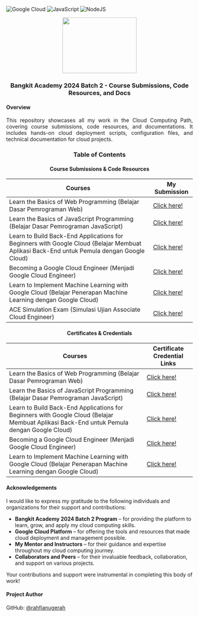 ![Google Cloud](https://img.shields.io/badge/Google_Cloud-%234285F4.svg?&logo=google-cloud&logoColor=white)
![JavaScript](https://img.shields.io/badge/JavaScript-%23323330.svg?&logo=javascript&logoColor=%23F7DF1E)
![NodeJS](https://img.shields.io/badge/Node.js-6DA55F?&logo=node.js&logoColor=white)

<div align=center>
  <img src="https://github.com/user-attachments/assets/451ab2dd-30e5-4513-aeb3-0e2588ec99bf" height=150 width=200>
  <h3>Bangkit Academy 2024 Batch 2 - Course Submissions, Code Resources, and Docs</h3>
</div>

#### Overview

<p align=justify>
  This repository showcases all my work in the Cloud Computing Path, covering course submissions, code resources, and documentations. 
  It includes hands-on cloud deployment scripts, configuration files, and technical documentation for cloud projects.
</p>

<div align=center>
  <h3>Table of Contents</h3>
  <h4>Course Submissions & Code Resources</h4>
</div>

<div align=center>
  
| Courses | My Submission |
|---|---|
| Learn the Basics of Web Programming (Belajar Dasar Pemrograman Web) | [Click here!](https://github.com/rahfianugerah/bangkit-cc-2024-b2/tree/main/bdpw) |
| Learn the Basics of JavaScript Programming (Belajar Dasar Pemrograman JavaScript) | [Click here!](https://github.com/rahfianugerah/cc-ba2024-h2-b2/tree/main/bdpj) |
| Learn to Build Back-End Applications for Beginners with Google Cloud (Belajar Membuat Aplikasi Back-End untuk Pemula dengan Google Cloud) | [Click here!](https://github.com/rahfianugerah/cc-ba2024-h2-b2/tree/main/bmabeupdgc) |
| Becoming a Google Cloud Engineer (Menjadi Google Cloud Engineer) | [Click here!](https://github.com/rahfianugerah/cc-ba2024-h2-b2/tree/main/mgce) |
| Learn to Implement Machine Learning with Google Cloud (Belajar Penerapan Machine Learning dengan Google Cloud) | [Click here!](https://github.com/rahfianugerah/cc-ba2024-h2-b2/tree/main/bpmldgc) |
| ACE Simulation Exam (Simulasi Ujian Associate Cloud Engineer) | [Click here!](https://github.com/rahfianugerah/cc-ba2024-h2-b2/tree/main/ace-simulation) |

</div>

<div align=center>
  <h4>Certificates & Credentials</h4>
</div>

<div align=center>
  
| Courses | Certificate Credential Links |
|---|---|
| Learn the Basics of Web Programming (Belajar Dasar Pemrograman Web) | [Click here!](https://www.dicoding.com/certificates/KEXL1KQO0XG2) |
| Learn the Basics of JavaScript Programming (Belajar Dasar Pemrograman JavaScript) | [Click here!](https://www.dicoding.com/certificates/KEXL154JMXG2) |
| Learn to Build Back-End Applications for Beginners with Google Cloud (Belajar Membuat Aplikasi Back-End untuk Pemula dengan Google Cloud) | [Click here!](https://www.dicoding.com/certificates/L4PQ5484VZO1) |
| Becoming a Google Cloud Engineer (Menjadi Google Cloud Engineer) | [Click here!](https://www.dicoding.com/certificates/L4PQ51RDOZO1) |
| Learn to Implement Machine Learning with Google Cloud (Belajar Penerapan Machine Learning dengan Google Cloud) | [Click here!](https://www.dicoding.com/certificates/N9ZOYN8J8PG5) |

</div>

#### Acknowledgements
I would like to express my gratitude to the following individuals and organizations for their support and contributions:

- **Bangkit Academy 2024 Batch 2 Program** – for providing the platform to learn, grow, and apply my cloud computing skills.
- **Google Cloud Platform** – for offering the tools and resources that made cloud deployment and management possible.
- **My Mentor and Instructors** – for their guidance and expertise throughout my cloud computing journey.
- **Collaborators and Peers** – for their invaluable feedback, collaboration, and support on various projects.

Your contributions and support were instrumental in completing this body of work!

#### Project Author
GitHub: [@rahfianugerah](https://www.github.com/rahfianugerah)

